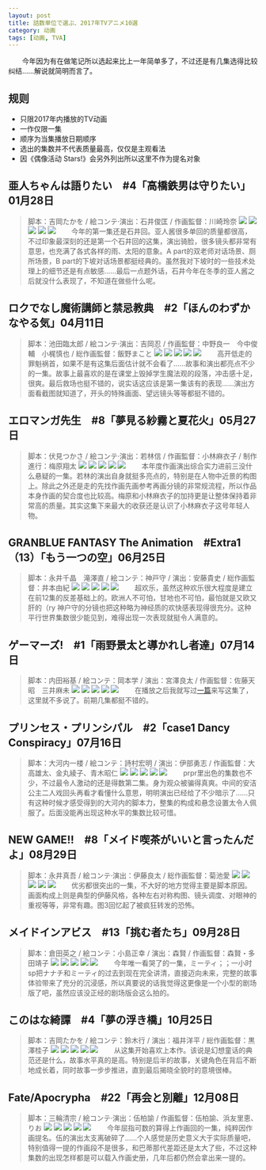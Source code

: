 ```yaml
---
layout: post
title: 話数単位で選ぶ、2017年TVアニメ10選
category: 动画
tags: [动画, TVA]
---
```


　　今年因为有在做笔记所以选起来比上一年简单多了，不过还是有几集选得比较纠结……解说就简明而言了。

## 规则
* 只限2017年内播放的TV动画
* 一作仅限一集
* 顺序为当集播放日期顺序
* 选出的集数并不代表质量最高，仅仅是主观看法
* 因《偶像活动 Stars!》会另外列出所以这里不作为提名对象

## 亜人ちゃんは語りたい　#4「高橋鉄男は守りたい」01月28日
> 脚本：吉岡たかを / 絵コンテ·演出：石井俊匡 / 作画監督：川崎玲奈 
![](https://ws1.sinaimg.cn/mw690/97de980agy1fmtwhgnsaij20zk0k041z.jpg)
![](https://ws1.sinaimg.cn/mw690/97de980agy1fmtwhmssmaj20zk0k0jw3.jpg)
![](https://ws1.sinaimg.cn/mw690/97de980agy1fmtwhr8jygj20zk0k0tc6.jpg)
![](https://ws1.sinaimg.cn/mw690/97de980agy1fmtwi0wl9zj20zk0k0n27.jpg)
![](https://ws1.sinaimg.cn/mw690/97de980agy1fmtwi5o1igj20zk0k0wjg.jpg)
　　今年的第一集还是石井回。亚人酱很多单回的质量都很高，不过印象最深刻的还是第一个石井回的这集，演出骑脸，很多镜头都非常有意思，也充满了各式各样的雨、太阳的意象。A part的双老师对话场景、厕所场景，B part的下坡对话场景都挺经典的。虽然我对下坡时的一些技术处理上的细节还是有点敏感……最后一点题外话，石井今年在冬季的亚人酱之后就没什么表现了，不知道在做些什么呢。

## ロクでなし魔術講師と禁忌教典　#2「ほんのわずかなやる気」04月11日
> 脚本：池田臨太郎 / 絵コンテ·演出：吉岡忍 / 作画監督：中野良一　今中俊輔　小梶慎也 / 総作画監督：飯野まこと 
![](https://ws1.sinaimg.cn/mw690/97de980agy1fmtx86h9mij20zk0k0dk4.jpg)
![](https://ws1.sinaimg.cn/mw690/97de980agy1fmtx8bz4r4j20zk0k0teq.jpg)
![](https://ws1.sinaimg.cn/mw690/97de980agy1fmtx8fzhnoj20zk0k0ads.jpg)
![](https://ws1.sinaimg.cn/mw690/97de980agy1fmtxd20oiyj20zk0k0n1k.jpg)
![](https://ws1.sinaimg.cn/mw690/97de980agy1fmtx8o0t1nj20zk0k0wij.jpg)
　　高开低走的罪魁祸首，如果不是有这集后面估计就不会看了……故事和演出都亮点不少的一集。故事上最喜欢的是在课堂上毁掉学生魔法观的段落，冲击感十足，很爽。最后救场也挺不错的，说实话这应该是第一集该有的表现……演出方面看截图就知道了，开头的特殊画面、望远镜头等等都挺不错的。

## エロマンガ先生　#8「夢見る紗霧と夏花火」05月27日
> 脚本：伏見つかさ / 絵コンテ·演出：若林信 / 作画監督：小林麻衣子 / 制作進行：梅原翔太
![](https://ws1.sinaimg.cn/mw690/97de980agy1fmu6m04jlgj20zk0k0diq.jpg)
![](https://ws1.sinaimg.cn/mw690/97de980agy1fmu6m8ddinj20zk0k0q6b.jpg)
![](https://ws1.sinaimg.cn/mw690/97de980agy1fmu6md18lpj20zk0k0tes.jpg)
![](https://ws1.sinaimg.cn/mw690/97de980agy1fmu6mhgvj6j20zk0k0tay.jpg)
![](https://ws1.sinaimg.cn/mw690/97de980agy1fmu6ml2d4cj20zk0k0n0o.jpg)
　　本年度作画演出综合实力进前三没什么悬疑的一集。若林的演出自身就挺多亮点的，特别是在人物中近景的构图上。除此之外还是走的先找作画先画参考再画分镜的非常规流程，所以作品本身作画的契合度也比较高。梅原和小林麻衣子的加持更是让整体保持着非常高的质量。其实这集下来最大的收获还是认识了小林麻衣子这号年轻人物。

## GRANBLUE FANTASY The Animation　#Extra1（13）「もう一つの空」06月25日
> 脚本：永井千晶　滝澤直 / 絵コンテ：神戸守 / 演出：安藤貴史 / 総作画監督：井本由紀
![](https://ws1.sinaimg.cn/mw690/97de980agy1fmu5rpmkxtj20zk0k0djy.jpg)
![](https://ws1.sinaimg.cn/mw690/97de980agy1fmu5tbvx3tj20zk0k0q7x.jpg)
![](https://ws1.sinaimg.cn/mw690/97de980agy1fmu5tmkwl8j20zk0k045j.jpg)
![](https://ws1.sinaimg.cn/mw690/97de980agy1fmu5tqz1poj20zk0k0q8l.jpg)
![](https://ws1.sinaimg.cn/mw690/97de980agy1fmu5tupks7j20zk0k0jwj.jpg)
　　超欢乐，虽然这种欢乐很大程度是建立在前12集的反差基础上的。欧洲人不可怕，甘地也不可怕，最怕就是又欧又肝的（ry 神户守的分镜也把这种略为神经质的欢快感表现得很充分。这种平行世界集数很少能见到，难得出现一次表现就挺令人满意的。

## ゲーマーズ!　#1「雨野景太と導かれし者達」07月14日
> 脚本：内田裕基 / 絵コンテ：岡本学 / 演出：宮澤良太 / 作画監督：佐藤天昭　三井麻未
![](https://ws1.sinaimg.cn/mw690/97de980agy1fmu8q5vh3kj20zk0k0q8z.jpg)
![](https://ws1.sinaimg.cn/mw690/97de980agy1fmu8qhz43dj20zk0k0gv4.jpg)
![](https://ws1.sinaimg.cn/mw690/97de980agy1fmu8qnpi6ej20zk0k0got.jpg)
![](https://ws1.sinaimg.cn/mw690/97de980agy1fmu8qs82ipj20zk0k0q4y.jpg)
![](https://ws1.sinaimg.cn/mw690/97de980agy1fmu8qw9884j20zk0k0q6b.jpg)
　　在播放之后我就写过[一篇](http://www.anitama.cn/article/d4961da210c93013)来写这集了，这里就不多说了。前期几集都挺不错的。

## プリンセス・プリンシパル　#2「case1 Dancy Conspiracy」07月16日
> 脚本：大河内一楼 / 絵コンテ：詩村宏明 / 演出：伊部勇志 / 作画監督：大高雄太、金丸綾子、青木昭仁
![](https://ws1.sinaimg.cn/mw690/97de980agy1fmu7fu2e9aj20zk0k0wih.jpg)
![](https://ws1.sinaimg.cn/mw690/97de980agy1fmu7g55e3hj20zk0k0q5i.jpg)
![](https://ws1.sinaimg.cn/mw690/97de980agy1fmu7h3ogfoj20zk0k0783.jpg)
![](https://ws1.sinaimg.cn/mw690/97de980agy1fmu7h888esj20zk0k0n0n.jpg)
![](https://ws1.sinaimg.cn/mw690/97de980agy1fmu7hcguj0j20zk0k0go8.jpg)
　　prpr里出色的集数也不少，不过最令人激动的还是得数第二集。身为观众被骗得真爽。中间的安洁公主二人戏回头再看才看懂什么意思，明明演出已经给了不少暗示了……只有这种时候才感受得到的大河内的脚本力，整集的构成和悬念设置太令人佩服了。后面没能再出现这种水平的集数比较可惜。

## NEW GAME!!　#8「メイド喫茶がいいと言ったんだよ」08月29日
> 脚本：永井真吾 / 絵コンテ·演出：伊藤良太 / 総作画監督：菊池愛
![](https://ws1.sinaimg.cn/mw690/97de980agy1fmu95fwprkj20zk0k0whu.jpg)
![](https://ws1.sinaimg.cn/mw690/97de980agy1fmu95negruj20zk0k00ve.jpg)
![](https://ws1.sinaimg.cn/mw690/97de980agy1fmu95ugltkj20zk0k00wk.jpg)
![](https://ws1.sinaimg.cn/mw690/97de980agy1fmu984rfzmj20zk0k0te5.jpg)
![](https://ws1.sinaimg.cn/mw690/97de980agy1fmu98axqkqj20zk0k0n2e.jpg)
　　优劣都很突出的一集，不大好的地方觉得主要是脚本原因。画面构成上则是典型的伊藤风格，各种左右对称构图、镜头调度、对眼神的重视等等，非常有趣。图3回忆起了被疯狂转发的恐怖。

## メイドインアビス　#13「挑む者たち」09月28日
> 脚本：倉田英之 / 絵コンテ：小島正幸 / 演出：森賢 / 作画監督：森賢・多田靖子
![](https://ws1.sinaimg.cn/mw690/97de980agy1fmu9msds9kj20zk0k078q.jpg)
![](https://ws1.sinaimg.cn/mw690/97de980agy1fmu9mxan1rj20zk0k0mzq.jpg)
![](https://ws1.sinaimg.cn/mw690/97de980agy1fmu9n1dagsj20zk0k0tap.jpg)
![](https://ws1.sinaimg.cn/mw690/97de980agy1fmu9n78t63j20zk0k0jty.jpg)
![](https://ws1.sinaimg.cn/mw690/97de980agy1fmu9nd9oqsj20zk0k0dkd.jpg)
　　今年唯一看哭了的一集，ミーティ；；一小时sp把ナナチ和ミーティ的过去到现在完全讲清，直接迈向未来，完整的故事体验带来了充分的沉浸感，所以真要说的话我觉得这更像是一个小型的剧场版了吧，虽然应该没正经的剧场版会这么拍的。

## このはな綺譚　#4「夢の浮き橋」10月25日 
> 脚本：吉岡たかを / 絵コンテ：鈴木行 / 演出：福井洋平 / 総作画監督：黒澤桂子
![](https://ws1.sinaimg.cn/mw690/97de980agy1fmuajbm08dj20zk0k077h.jpg)
![](https://ws1.sinaimg.cn/mw690/97de980agy1fmuajnutgpj20zk0k0dix.jpg)
![](https://ws1.sinaimg.cn/mw690/97de980agy1fmuak7oblxj20zk0k0adw.jpg)
![](https://ws1.sinaimg.cn/large/97de980agy1fmuakktej7j20zk0k0n2j.jpg)
![](https://ws1.sinaimg.cn/large/97de980agy1fmuamq93coj20zk0k00wk.jpg)
　　从这集开始喜欢上本作。该说是幻想童话的典范还是什么，故事水平真的是高。特别是后半的故事，关键角色在背后不断地成长着，同时故事一步步推进，直到最后揭晓全貌时的意境很棒。

## Fate/Apocrypha　#22「再会と別離」12月08日 
> 脚本：三輪清宗 / 絵コンテ·演出：伍柏諭 / 作画監督：伍柏諭、浜友里恵、りお
![](https://ws1.sinaimg.cn/mw690/97de980agy1fmud3oxuarj20zk0k0goi.jpg)
![](https://ws1.sinaimg.cn/mw690/97de980agy1fmud482un8j20zk0k0tc1.jpg)
![](https://ws1.sinaimg.cn/mw690/97de980agy1fmud4ch42yj20zk0k0n0k.jpg)
![](https://ws1.sinaimg.cn/mw690/97de980agy1fmud4hd2taj20zk0k0dk0.jpg)
![](https://ws1.sinaimg.cn/mw690/97de980agy1fmud4m1zeej20zk0k0ju7.jpg)
　　今年屈指可数的算得上作画回的一集，纯粹因作画提名。伍的演出太支离破碎了……个人感觉是历史意义大于实际质量吧，特别值得一提的作画段不是很多，和巴蒂那代差距还是太大了些，不过这种集数的出现怎样都是可以载入作画史册，几年后都仍然会拿出来一提的。